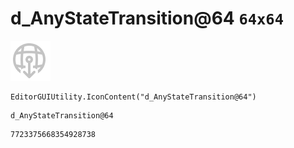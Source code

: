 # d_AnyStateTransition@64 `64x64`
<img src="/img/d_AnyStateTransition@64.png" width=64 height=64>

``` CSharp
EditorGUIUtility.IconContent("d_AnyStateTransition@64")
```
```
d_AnyStateTransition@64
```
```
7723375668354928738
```
